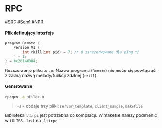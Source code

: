 # RPC
#SRC #Sem1 #NPR 
#### Plik definujący interfejs
``` C
program Remote {
	version V1 {
		int rkill(int pid) = 7; /* 0 zarezerwowane dla ping */
	} = 1;
} = 0x20148084;
```
Rozszerzenie pliku to `.x`. Nazwa programu (`Remote`) nie może się powtarzać z żadną nazwą metody/funkcji zdalnej (`rkill`).
#### Generowanie 
``` bash
rpcgen -a <file>.x
```
> `-a` - dodaje trzy pliki: `server_template`, `client_sample`, `makefile`

Biblioteka `ltirpc` jest potrzebna do kompilacji. W makefile należy podmienić w `LDLIBS` `-lnsl` na `-ltirpc`